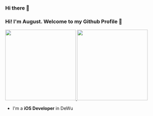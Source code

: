 ### Hi there 👋

<!--
**AugustRush/AugustRush** is a ✨ _special_ ✨ repository because its `README.md` (this file) appears on your GitHub profile.

Here are some ideas to get you started:

- 🔭 I’m currently working on ...
- 🌱 I’m currently learning ...
- 👯 I’m looking to collaborate on ...
- 🤔 I’m looking for help with ...
- 💬 Ask me about ...
- 📫 How to reach me: ...
- 😄 Pronouns: ...
- ⚡ Fun fact: ...
-->


### Hi! I'm August. Welcome to my Github Profile 👋


<a href="https://github.com/AugustRush">
  <img height="225" src="https://github-readme-stats.vercel.app/api?username=augustrush&show_icons=true&theme=dark&include_all_commits=true&count_private=true"/>
  <img height="225" src="https://github-readme-stats.vercel.app/api/top-langs/?username=augustrush&theme=gray"/>
</a>



- I'm a **iOS Developer** in DeWu

